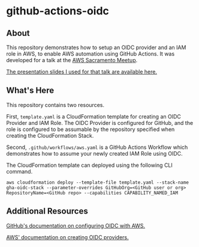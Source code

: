 # github-actions-oidc

## About

This repository demonstrates how to setup an OIDC provider and an IAM role in AWS, to enable AWS automation using GitHub Actions. It was developed for a talk at the [AWS Sacramento Meetup](https://www.meetup.com/aws-sacramento/).

[The presentation slides I used for that talk are available here.](https://docs.google.com/presentation/d/19SCvyJLAykL_NStXqFmLPnmPf4VBkk1c78ea3n27Csw/edit?usp=sharing)

## What's Here
This repository contains two resources.

First, `template.yaml` is a CloudFormation template for creating an OIDC Provider and IAM Role. The OIDC Provider is configured for GitHub, and the role is configured to be assumable by the repository specified when creating the CloudFormation Stack.

Second, `.github/workflows/aws.yaml` is a GitHub Actions Workflow which demonstrates how to assume your newly created IAM Role using OIDC.

The CloudFormation template can deployed using the following CLI command.

`aws cloudformation deploy --template-file template.yaml --stack-name gha-oidc-stack --parameter-overrides GitHubOrg=<GitHub user or org> RepositoryName=<GitHub repo> --capabilities CAPABILITY_NAMED_IAM`

## Additional Resources

[GitHub's documentation on configuring OIDC with AWS.](https://docs.github.com/en/actions/deployment/security-hardening-your-deployments/configuring-openid-connect-in-amazon-web-services)

[AWS' documentation on creating OIDC providers.](https://docs.aws.amazon.com/IAM/latest/UserGuide/id_roles_providers_create_oidc.html)
